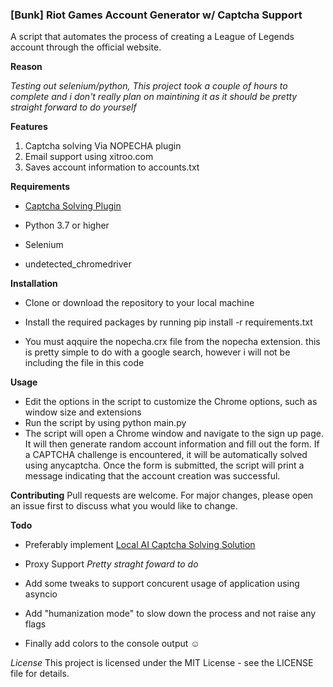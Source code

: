 ### [Bunk] Riot Games Account Generator w/ Captcha Support ###


A script that automates the process of creating a League of Legends account through the official website.

**Reason**

*Testing out selenium/python, This project took a couple of hours to complete and i don't really plan on maintining it as it should be pretty straight forward to do yourself*

**Features**

1. Captcha solving Via NOPECHA plugin
2. Email support using xitroo.com
3. Saves account information to accounts.txt


**Requirements**

- [Captcha Solving Plugin](https://chrome.google.com/webstore/detail/nopecha-captcha-solver/dknlfmjaanfblgfdfebhijalfmhmjjjo )

- Python 3.7 or higher
- Selenium
- undetected_chromedriver

**Installation**

- Clone or download the repository to your local machine
- Install the required packages by running pip install -r requirements.txt

- You must aqquire the nopecha.crx file from the nopecha extension. this is pretty simple to do with a google search, however i will not be including the file in this code

**Usage**

- Edit the options in the script to customize the Chrome options, such as window size and extensions
- Run the script by using python main.py
- The script will open a Chrome window and navigate to the sign up page. It will then generate random account information and fill out the form. If a CAPTCHA challenge is encountered, it will be automatically solved using anycaptcha.
Once the form is submitted, the script will print a message indicating that the account creation was successful.

**Contributing**
Pull requests are welcome. For major changes, please open an issue first to discuss what you would like to change.


**Todo**
- Preferably implement [Local AI Captcha Solving Solution](https://github.com/QIN2DIM/hcaptcha-challenger)
- Proxy Support *Pretty straght foward to do*
- Add some tweaks to support concurent usage of application using asyncio
- Add "humanization mode" to slow down the process and not raise any flags

- Finally add colors to the console output :relaxed:

*License*
This project is licensed under the MIT License - see the LICENSE file for details.
